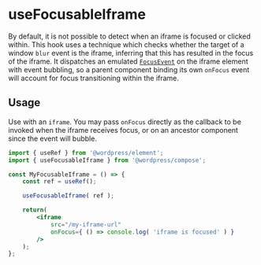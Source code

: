 # useFocusableIframe

By default, it is not possible to detect when an iframe is focused or clicked within. This hook uses a technique which checks whether the target of a window `blur` event is the iframe, inferring that this has resulted in the focus of the iframe. It dispatches an emulated [`FocusEvent`](https://developer.mozilla.org/en-US/docs/Web/API/FocusEvent) on the iframe element with event bubbling, so a parent component binding its own `onFocus` event will account for focus transitioning within the iframe.

## Usage

Use with an `iframe`. You may pass `onFocus` directly as the callback to be invoked when the iframe receives focus, or on an ancestor component since the event will bubble.

```jsx
import { useRef } from '@wordpress/element';
import { useFocusableIframe } from '@wordpress/compose';

const MyFocusableIframe = () => {
    const ref = useRef();

    useFocusableIframe( ref );

    return(
        <iframe
            src="/my-iframe-url"
            onFocus={ () => console.log( 'iframe is focused' ) }
        />
    );
};
```
